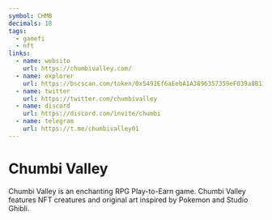 ```yaml
---
symbol: CHMB
decimals: 18
tags:
  - gamefi
  - nft
links:
  - name: website
    url: https://chumbivalley.com/
  - name: explorer
    url: https://bscscan.com/token/0x5492Ef6aEebA1A3896357359eF039a8B11621b45
  - name: twitter
    url: https://twitter.com/chumbivalley
  - name: discord
    url: https://discord.com/invite/chumbi
  - name: telegram
    url: https://t.me/chumbivalley01
---
```


# Chumbi Valley

Chumbi Valley is an enchanting RPG Play-to-Earn game. Chumbi Valley features NFT creatures and original art inspired by Pokemon and Studio Ghibli.
